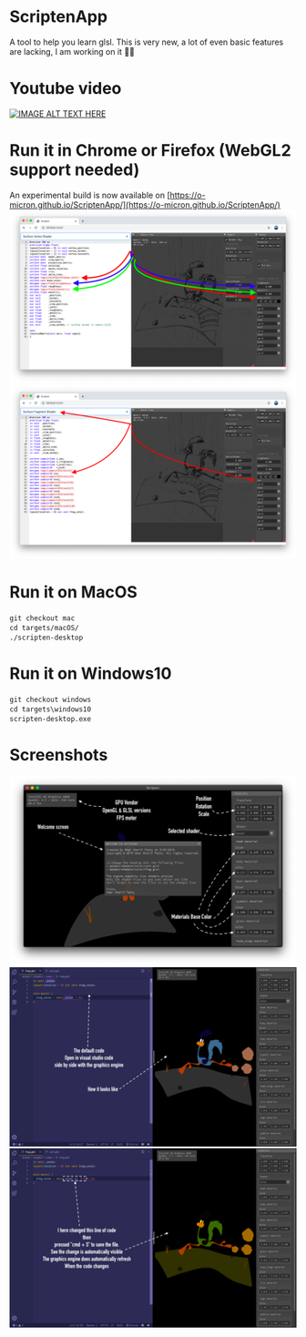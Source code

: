 # ScriptenApp
A tool to help you learn glsl.
This is very new, a lot of even basic features are lacking, I am working on it 💪🏻

# Youtube video
[![IMAGE ALT TEXT HERE](https://i9.ytimg.com/vi/9B1MsXXYhcw/mqdefault.jpg?time=1579964477122&sqp=CPCvsfEF&rs=AOn4CLAdnQu6--HEwulaQSJDE-8hcLRV5g)](https://youtu.be/9B1MsXXYhcw)

# Run it in Chrome or Firefox (WebGL2 support needed)
An experimental build is now available on [https://o-micron.github.io/ScriptenApp/](https://o-micron.github.io/ScriptenApp/)
![Alt text](/screenshots/vertex_shader_uniforms.png "vertex shader uniforms")
![Alt text](/screenshots/fragment_shader_uniforms.png "fragment shader uniforms")

# Run it on MacOS
`git checkout mac` \
`cd targets/macOS/` \
`./scripten-desktop`

# Run it on Windows10
`git checkout windows` \
`cd targets\windows10` \
`scripten-desktop.exe`

# Screenshots
![Alt text](/screenshots/hello.png "Welcome")
![Alt text](/screenshots/before.png "Before")
![Alt text](/screenshots/after.png "After")
